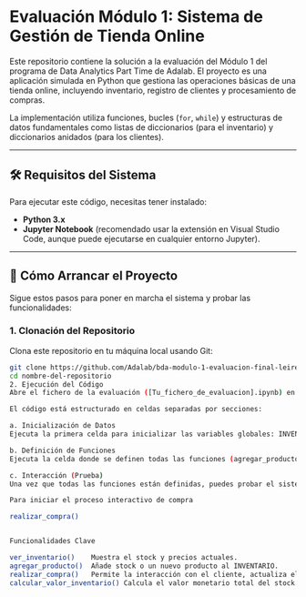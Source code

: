 # Evaluación Módulo 1: Sistema de Gestión de Tienda Online

Este repositorio contiene la solución a la evaluación del Módulo 1 del programa de Data Analytics Part Time de Adalab. 
El proyecto es una aplicación simulada en Python que gestiona las operaciones básicas de una tienda online, incluyendo inventario, registro de clientes y procesamiento de compras.

La implementación utiliza funciones, bucles (`for`, `while`) y estructuras de datos fundamentales como listas de diccionarios (para el inventario) y diccionarios anidados (para los clientes).

---

## 🛠️ Requisitos del Sistema

Para ejecutar este código, necesitas tener instalado:

* **Python 3.x**
* **Jupyter Notebook** (recomendado usar la extensión en Visual Studio Code, aunque puede ejecutarse en cualquier entorno Jupyter).

---

## 🚀 Cómo Arrancar el Proyecto

Sigue estos pasos para poner en marcha el sistema y probar las funcionalidades:

### 1. Clonación del Repositorio

Clona este repositorio en tu máquina local usando Git:

```bash
git clone https://github.com/Adalab/bda-modulo-1-evaluacion-final-leiremarinas-sys.git
cd nombre-del-repositorio
2. Ejecución del Código
Abre el fichero de la evaluación ([Tu_fichero_de_evaluacion].ipynb) en Visual Studio Code o en tu entorno Jupyter preferido.

El código está estructurado en celdas separadas por secciones:

a. Inicialización de Datos
Ejecuta la primera celda para inicializar las variables globales: INVENTARIO, CLIENTES y VENTAS_TOTALES.

b. Definición de Funciones
Ejecuta la celda donde se definen todas las funciones (agregar_producto, ver_inventario, realizar_compra, etc.).

c. Interacción (Prueba)
Una vez que todas las funciones están definidas, puedes probar el sistema llamando a la función principal de compra.

Para iniciar el proceso interactivo de compra

realizar_compra()


Funcionalidades Clave

ver_inventario()	Muestra el stock y precios actuales.
agregar_producto()	Añade stock o un nuevo producto al INVENTARIO.
realizar_compra()	Permite la interacción con el cliente, actualiza el inventario y calcula el coste total.
calcular_valor_inventario()	Calcula el valor monetario total del stock.


